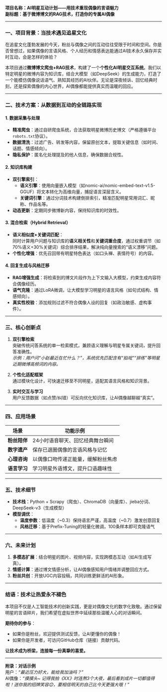 **项目名称：AI明星互动计划——用技术重现偶像的言语魅力**  
**副标题：基于微博博文的RAG技术，打造你的专属AI偶像**

---

### **一、项目背景：当技术遇见追星文化**
在追星文化蓬勃发展的今天，粉丝与偶像之间的互动往往受限于时间和空间。你是否曾想过，如果偶像的言语风格、个人经历和情感表达能通过AI技术永久保存并实时互动，会是怎样的体验？  

本项目通过**微博博文爬虫+RAG技术**，构建了一个**个性化AI明星交互系统**。我们以特定明星的微博内容为知识库，结合大模型（如DeepSeek）的生成能力，打造了一个能模仿偶像说话语气、熟知其经历的AI伙伴。无论是深夜倾诉、回忆经典时刻，还是探索偶像的内心世界，AI偶像都能提供真实而温暖的回应。

---

### **二、技术方案：从数据到互动的全链路实现**

#### **1. 数据采集与处理**
- **精准爬虫**：通过自研爬虫系统，合法获取明星微博历史博文（严格遵循平台`robots.txt`协议）。  
- **数据清洗**：过滤广告、转发等内容，保留原创文本，提取关键信息（如时间、话题、情感倾向）。  
- **隐私保护**：匿名化处理提及的他人信息，确保数据合规性。

#### **2. 知识库构建**
- **双引擎索引**：  
  - **语义引擎**：使用向量嵌入模型（如nomic-ai/nomic-embed-text-v1.5-GGUF）将文本转化为高维向量，捕捉语言深层含义。  
  - **关键词引擎**：通过分词技术构建倒排索引，精准匹配明星常用词汇、昵称、作品名等。  
- **动态更新**：定期同步微博新内容，保持知识库的时效性。

#### **3. 混合检索（Hybrid Retrieval）**
- **语义相似度+关键词匹配**：  
  同时计算用户问题与知识库的**语义相关性**和**关键词重合度**，通过权重调节（如70%语义+30%关键词）综合排序结果，解决纯向量搜索的“语义漂移”问题。  
- **个性化增强**：优先召回带有明星特色表达（如口头禅、表情符号）的内容。

#### **4. 回复生成与风格迁移**
- **RAG增强生成**：将检索到的博文片段作为上下文输入大模型，约束生成内容符合偶像经历。  
- **语气克隆**：通过LoRA微调，让大模型学习明星的语言风格（如句式结构、情感倾向）。  
- **真实性校验**：添加规则过滤不符合偶像人设的回复（如政治敏感、虚构事件）。

---

### **三、核心创新点**
1. **双引擎检索**  
   突破传统问答系统的单一检索模式，兼顾语义理解与明星专属关键词，提升回答准确性。  
   *示例：用户问“小赵最近在忙什么？”，系统优先匹配含有“拍戏”“排练”等明星近期微博高频词的内容。*

2. **个性化适配框架**  
   通过模块化设计，可快速迁移至不同明星，适配其语言风格和知识背景。  

3. **实时交互与学习**  
   用户反馈数据（如点赞/纠错）可反向优化知识库，让AI偶像越聊越“真实”。

---

### **四、应用场景**
| 场景                | 功能示例                                  |
|---------------------|-----------------------------------------|
| **粉丝陪伴**         | 24小时语音聊天、回忆经典舞台瞬间          |
| **数字遗产**         | 保存已退圈偶像的言语风格与记忆             |
| **心理咨询**         | 以偶像口吻传递正能量，缓解粉丝焦虑         |
| **语言学习**         | 学习明星外语博文，提升口语趣味性           |

---

### **五、技术细节**
- **技术栈**：Python + Scrapy（爬虫）、ChromaDB（向量库）、jieba分词、DeepSeek-v3（生成模型）  
- **模型调优**：  
  - **温度参数**：低温度（~0.3）保持语言严谨，高温度（~0.7）激发创意回复  
  - **风格迁移**：基于Prefix-Tuning的轻量化微调，100条样本即可克隆语气  

---

### **六、未来计划**
1. **多模态扩展**：结合明星的图片、视频内容，实现跨模态互动（如AI生成写真）。  
2. **情感计算**：通过博文情感分析，让AI偶像感知用户情绪并调整回应方式。  
3. **粉丝共创**：开放UGC内容投稿，共同训练更鲜活的AI形象。  

---

### **结语：技术让热爱永不褪色**
本项目不仅是人工智能技术的创新实践，更是对偶像文化的数字化致敬。通过保留明星的言语碎片，我们希望在虚拟世界中延续那些温暖人心的对话瞬间。  

**期待你的参与**：  
- 如果你是粉丝，欢迎提供测试反馈，让AI更懂你的偶像！  
- 如果你是开发者，可访问GitHub仓库（链接）贡献代码。  

**让技术成为桥梁，连接每一份真挚的喜爱。**  

---

**附录：对话示例**  
用户：*“最近压力好大，能给我加油吗？”*  
AI偶像：*“摸摸头~ 记得我拍《XX》时连熬3个大夜，最后看到成片一切都值得啦！送你我的招牌笑容😊，要相信明天的自己比今天更强大哦！”*  

